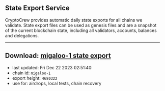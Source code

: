 ## State Export Service
CryptoCrew provides automatic daily state exports for all chains we validate. State export files can be used as genesis files and are a snapshot of the current blockchain state, including all validators, accounts, balances and delegations.

---
**Download: [migaloo-1 state export](https://dl.ccvalidators.com/SERVICE/migaloo/migaloo-1_export_4680322.json)**
---

- last updated: Fri Dec 22 2023 02:51:40
- chain id: `migaloo-1`
- export height: `4680322`
- use for: airdrops, local tests, chain recovery
